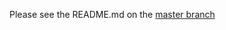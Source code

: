 Please see the README.md on the [master branch](https://github.com/oracle/coherence-operator/blob/master/README.md)
